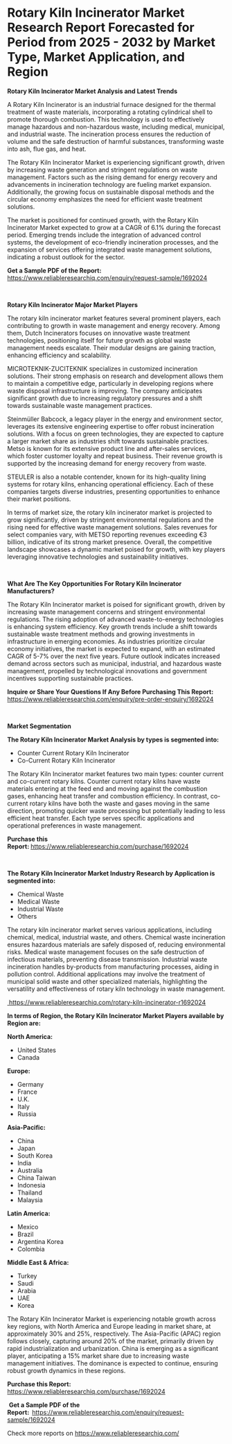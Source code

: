 <p><h1>Rotary Kiln Incinerator Market Research Report Forecasted for Period from 2025 -  2032 by Market Type, Market Application, and Region</h1></p><p><strong>Rotary Kiln Incinerator Market Analysis and Latest Trends</strong></p>
<p><p>A Rotary Kiln Incinerator is an industrial furnace designed for the thermal treatment of waste materials, incorporating a rotating cylindrical shell to promote thorough combustion. This technology is used to effectively manage hazardous and non-hazardous waste, including medical, municipal, and industrial waste. The incineration process ensures the reduction of volume and the safe destruction of harmful substances, transforming waste into ash, flue gas, and heat.</p><p>The Rotary Kiln Incinerator Market is experiencing significant growth, driven by increasing waste generation and stringent regulations on waste management. Factors such as the rising demand for energy recovery and advancements in incineration technology are fueling market expansion. Additionally, the growing focus on sustainable disposal methods and the circular economy emphasizes the need for efficient waste treatment solutions. </p><p>The market is positioned for continued growth, with the Rotary Kiln Incinerator Market expected to grow at a CAGR of 6.1% during the forecast period. Emerging trends include the integration of advanced control systems, the development of eco-friendly incineration processes, and the expansion of services offering integrated waste management solutions, indicating a robust outlook for the sector.</p></p>
<p><strong>Get a Sample PDF of the Report:&nbsp;</strong> <a href="https://www.reliableresearchiq.com/enquiry/request-sample/1692024?utm_campaign=2277&utm_medium=2&utm_source=Github&utm_content=ia&utm_term=27032025&utm_id=rotary-kiln-incinerator">https://www.reliableresearchiq.com/enquiry/request-sample/1692024</a></p>
<p>&nbsp;</p>
<p><strong>Rotary Kiln Incinerator Major Market Players</strong></p>
<p><p>The rotary kiln incinerator market features several prominent players, each contributing to growth in waste management and energy recovery. Among them, Dutch Incinerators focuses on innovative waste treatment technologies, positioning itself for future growth as global waste management needs escalate. Their modular designs are gaining traction, enhancing efficiency and scalability.</p><p>MICROTEKNIK-ZUCITEKNIK specializes in customized incineration solutions. Their strong emphasis on research and development allows them to maintain a competitive edge, particularly in developing regions where waste disposal infrastructure is improving. The company anticipates significant growth due to increasing regulatory pressures and a shift towards sustainable waste management practices.</p><p>Steinmüller Babcock, a legacy player in the energy and environment sector, leverages its extensive engineering expertise to offer robust incineration solutions. With a focus on green technologies, they are expected to capture a larger market share as industries shift towards sustainable practices. Metso is known for its extensive product line and after-sales services, which foster customer loyalty and repeat business. Their revenue growth is supported by the increasing demand for energy recovery from waste.</p><p>STEULER is also a notable contender, known for its high-quality lining systems for rotary kilns, enhancing operational efficiency. Each of these companies targets diverse industries, presenting opportunities to enhance their market positions.</p><p>In terms of market size, the rotary kiln incinerator market is projected to grow significantly, driven by stringent environmental regulations and the rising need for effective waste management solutions. Sales revenues for select companies vary, with METSO reporting revenues exceeding €3 billion, indicative of its strong market presence. Overall, the competitive landscape showcases a dynamic market poised for growth, with key players leveraging innovative technologies and sustainability initiatives.</p></p>
<p>&nbsp;</p>
<p><strong>What Are The Key Opportunities For Rotary Kiln Incinerator Manufacturers?</strong></p>
<p><p>The Rotary Kiln Incinerator market is poised for significant growth, driven by increasing waste management concerns and stringent environmental regulations. The rising adoption of advanced waste-to-energy technologies is enhancing system efficiency. Key growth trends include a shift towards sustainable waste treatment methods and growing investments in infrastructure in emerging economies. As industries prioritize circular economy initiatives, the market is expected to expand, with an estimated CAGR of 5-7% over the next five years. Future outlook indicates increased demand across sectors such as municipal, industrial, and hazardous waste management, propelled by technological innovations and government incentives supporting sustainable practices.</p></p>
<p><strong>Inquire or Share Your Questions If Any Before Purchasing This Report:</strong> <a href="https://www.reliableresearchiq.com/enquiry/pre-order-enquiry/1692024?utm_campaign=2277&utm_medium=2&utm_source=Github&utm_content=ia&utm_term=27032025&utm_id=rotary-kiln-incinerator">https://www.reliableresearchiq.com/enquiry/pre-order-enquiry/1692024</a></p>
<p>&nbsp;</p>
<p><strong>Market Segmentation</strong></p>
<p><strong>The Rotary Kiln Incinerator Market Analysis by types is segmented into:</strong></p>
<p><ul><li>Counter Current Rotary Kiln Incinerator</li><li>Co-Current Rotary Kiln Incinerator</li></ul></p>
<p><p>The Rotary Kiln Incinerator market features two main types: counter current and co-current rotary kilns. Counter current rotary kilns have waste materials entering at the feed end and moving against the combustion gases, enhancing heat transfer and combustion efficiency. In contrast, co-current rotary kilns have both the waste and gases moving in the same direction, promoting quicker waste processing but potentially leading to less efficient heat transfer. Each type serves specific applications and operational preferences in waste management.</p></p>
<p><strong>Purchase this Report:&nbsp;</strong><a href="https://www.reliableresearchiq.com/purchase/1692024?utm_campaign=2277&utm_medium=2&utm_source=Github&utm_content=ia&utm_term=27032025&utm_id=rotary-kiln-incinerator">https://www.reliableresearchiq.com/purchase/1692024</a></p>
<p>&nbsp;</p>
<p><strong>The Rotary Kiln Incinerator Market Industry Research by Application is segmented into:</strong></p>
<p><ul><li>Chemical Waste</li><li>Medical Waste</li><li>Industrial Waste</li><li>Others</li></ul></p>
<p><p>The rotary kiln incinerator market serves various applications, including chemical, medical, industrial waste, and others. Chemical waste incineration ensures hazardous materials are safely disposed of, reducing environmental risks. Medical waste management focuses on the safe destruction of infectious materials, preventing disease transmission. Industrial waste incineration handles by-products from manufacturing processes, aiding in pollution control. Additional applications may involve the treatment of municipal solid waste and other specialized materials, highlighting the versatility and effectiveness of rotary kiln technology in waste management.</p></p>
<p><a href="https://www.reliableresearchiq.com/rotary-kiln-incinerator-r1692024?utm_campaign=2277&utm_medium=2&utm_source=Github&utm_content=ia&utm_term=27032025&utm_id=rotary-kiln-incinerator">&nbsp;https://www.reliableresearchiq.com/rotary-kiln-incinerator-r1692024</a></p>
<p><strong>In terms of Region, the Rotary Kiln Incinerator Market Players available by Region are:</strong></p>
<p>
    <p> <strong> North America: </strong>
        <ul>
            <li>United States</li>
            <li>Canada</li>
        </ul>
        </p> 
    <p> <strong> Europe: </strong>
        <ul>
            <li>Germany</li>
            <li>France</li>
            <li>U.K.</li>
            <li>Italy</li>
            <li>Russia</li>
        </ul>
        </p> 
    <p> <strong> Asia-Pacific: </strong>
        <ul>
            <li>China</li>
            <li>Japan</li>
            <li>South Korea</li>
            <li>India</li>
            <li>Australia</li>
            <li>China Taiwan</li>
            <li>Indonesia</li>
            <li>Thailand</li>
            <li>Malaysia</li>
        </ul>
        </p> 
    <p> <strong> Latin America: </strong>
        <ul>
            <li>Mexico</li>
            <li>Brazil</li>
            <li>Argentina Korea</li>
            <li>Colombia</li>
        </ul>
        </p> 
    <p> <strong> Middle East & Africa: </strong>
        <ul>
            <li>Turkey</li>
            <li>Saudi</li>
            <li>Arabia</li>
            <li>UAE</li>
            <li>Korea</li>
        </ul>
    </p>
    </p>
<p><p>The Rotary Kiln Incinerator Market is experiencing notable growth across key regions, with North America and Europe leading in market share, at approximately 30% and 25%, respectively. The Asia-Pacific (APAC) region follows closely, capturing around 20% of the market, primarily driven by rapid industrialization and urbanization. China is emerging as a significant player, anticipating a 15% market share due to increasing waste management initiatives. The dominance is expected to continue, ensuring robust growth dynamics in these regions.</p></p>
<p><strong>Purchase this Report: </strong><a href="https://www.reliableresearchiq.com/purchase/1692024?utm_campaign=2277&utm_medium=2&utm_source=Github&utm_content=ia&utm_term=27032025&utm_id=rotary-kiln-incinerator">https://www.reliableresearchiq.com/purchase/1692024</a></p>
<p>&nbsp;<strong>Get a Sample PDF of the Report:&nbsp;&nbsp;</strong><a href="https://www.reliableresearchiq.com/enquiry/request-sample/1692024?utm_campaign=2277&utm_medium=2&utm_source=Github&utm_content=ia&utm_term=27032025&utm_id=rotary-kiln-incinerator">https://www.reliableresearchiq.com/enquiry/request-sample/1692024</a></p>
<p><strong></strong></p>
<p>Check more reports on <a href="https://www.reliableresearchiq.com/?utm_campaign=2277&utm_medium=2&utm_source=Github&utm_content=ia&utm_term=27032025&utm_id=rotary-kiln-incinerator">https://www.reliableresearchiq.com/</a></p>